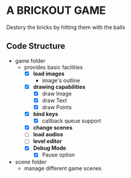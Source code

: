 # A BRICKOUT GAME

Destory the bricks by hitting them with the balls

## Code Structure

-   game folder
    -   provides basic facilities
        -   [x] **load images**
            -   image's outline
        -   [x] **drawing capabilities**
            -   [x] draw Image
            -   [x] draw Text
            -   [x] draw Points
        -   [x] **bind keys**
            -   [x] callback queue support
        -   [x] **change scenes**
        -   [ ] **load audios**
        -   [ ] **level editor**
        -   [x] **Debug Mode**
            -   [x] Pause option
-   scene folder
    -   manage different game scenes
